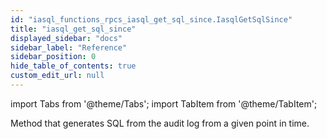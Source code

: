 ```yaml
---
id: "iasql_functions_rpcs_iasql_get_sql_since.IasqlGetSqlSince"
title: "iasql_get_sql_since"
displayed_sidebar: "docs"
sidebar_label: "Reference"
sidebar_position: 0
hide_table_of_contents: true
custom_edit_url: null
---
```


import Tabs from '@theme/Tabs';
import TabItem from '@theme/TabItem';

Method that generates SQL from the audit log from a given point in time.
